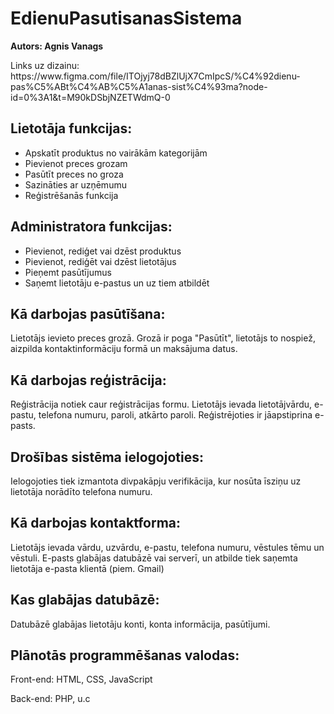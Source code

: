 # EdienuPasutisanasSistema
<strong>Autors: Agnis Vanags</strong>
<p>Links uz dizainu: https://www.figma.com/file/ITOjyj78dBZlUjX7CmIpcS/%C4%92dienu-pas%C5%ABt%C4%AB%C5%A1anas-sist%C4%93ma?node-id=0%3A1&t=M90kDSbjNZETWdmQ-0</p>

<h2>Lietotāja funkcijas:</h2>
<ul>
 <li>Apskatīt produktus no vairākām kategorijām</li>
 <li>Pievienot preces grozam</li>
 <li>Pasūtīt preces no groza</li>
 <li>Sazināties ar uzņēmumu</li>
 <li>Reģistrēšanās funkcija</li>
</ul>

<h2>Administratora funkcijas:</h2>
<ul>
 <li>Pievienot, rediģet vai dzēst produktus</li>
 <li>Pievienot, rediģēt vai dzēst lietotājus</li>
 <li>Pieņemt pasūtījumus</li>
 <li>Saņemt lietotāju e-pastus un uz tiem atbildēt</li>
</ul>

<h2>Kā darbojas pasūtīšana:</h2>

Lietotājs ievieto preces grozā. Grozā ir poga "Pasūtīt", lietotājs to nospiež, aizpilda kontaktinformāciju formā un maksājuma datus. 

<h2>Kā darbojas reģistrācija:</h2>

Reģistrācija notiek caur reģistrācijas formu. Lietotājs ievada lietotājvārdu, e-pastu, telefona numuru, paroli, atkārto paroli. Reģistrējoties ir jāapstiprina e-pasts. 

<h2>Drošības sistēma ielogojoties:</h2>

Ielogojoties tiek izmantota divpakāpju verifikācija, kur nosūta īsziņu uz lietotāja norādīto telefona numuru. 

<h2>Kā darbojas kontaktforma:</h2>

Lietotājs ievada vārdu, uzvārdu, e-pastu, telefona numuru, vēstules tēmu un vēstuli. E-pasts glabājas datubāzē vai serverī, un atbilde tiek saņemta lietotāja e-pasta klientā (piem. Gmail) 

<h2>Kas glabājas datubāzē:</h2>

Datubāzē glabājas lietotāju konti, konta informācija, pasūtījumi. 

<h2>Plānotās programmēšanas valodas:</h2>

Front-end: HTML, CSS, JavaScript 

Back-end: PHP, u.c 
